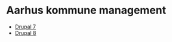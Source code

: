 # Aarhus kommune management

* [Drupal 7](https://github.com/rimi-itk/aarhus-kommune-management-drupal/tree/7.x)
* [Drupal 8](https://github.com/rimi-itk/aarhus-kommune-management-drupal/tree/8.x)

